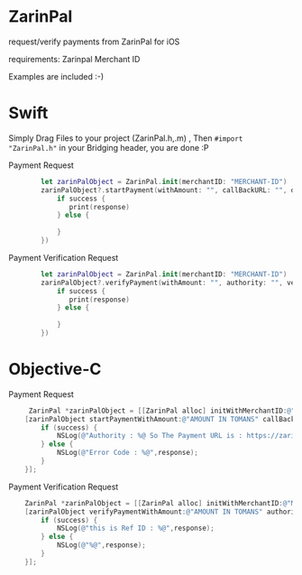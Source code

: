 # ZarinPal
request/verify payments from ZarinPal for iOS

requirements: Zarinpal Merchant ID

Examples are included :-)

# Swift

Simply Drag Files to your project (ZarinPal.h,.m) , Then `#import "ZarinPal.h"` in your Bridging header, you are done :P

Payment Request
```Swift
        let zarinPalObject = ZarinPal.init(merchantID: "MERCHANT-ID")
        zarinPalObject?.startPayment(withAmount: "", callBackURL: "", description: "", mobile: "", email: "", paymentBlock: { (success, response) in
            if success {
               print(response)
            } else {
            
            }
        })
```

Payment Verification Request
```Swift
        let zarinPalObject = ZarinPal.init(merchantID: "MERCHANT-ID")
        zarinPalObject?.verifyPayment(withAmount: "", authority: "", verificationBlock:  { (success, response) in
            if success {
               print(response)
            } else {
            
            }
        })
```

# Objective-C

Payment Request
```Objective-C
     ZarinPal *zarinPalObject = [[ZarinPal alloc] initWithMerchantID:@"MERCHANT-ID"];
    [zarinPalObject startPaymentWithAmount:@"AMOUNT IN TOMANS" callBackURL:@"CALLBACK URL" description:@"DESCRIPTION" mobile:@"MOBILE" email:@"EMAIL" paymentBlock:^(BOOL success, NSString *response) {
        if (success) {
            NSLog(@"Authority : %@ So The Payment URL is : https://zarinpal.com/pg/StartPay/%@", response,response);
        } else {
            NSLog(@"Error Code : %@",response);
        }
    }];
```

Payment Verification Request
```Objective-C
    ZarinPal *zarinPalObject = [[ZarinPal alloc] initWithMerchantID:@"MERCHANT-ID"];
    [zarinPalObject verifyPaymentWithAmount:@"AMOUNT IN TOMANS" authority:@"AUTHORITY" verificationBlock:^(BOOL success, NSString *response) {
        if (success) {
            NSLog(@"this is Ref ID : %@",response);
        } else {
            NSLog(@"%@",response);
        }
    }];
```

